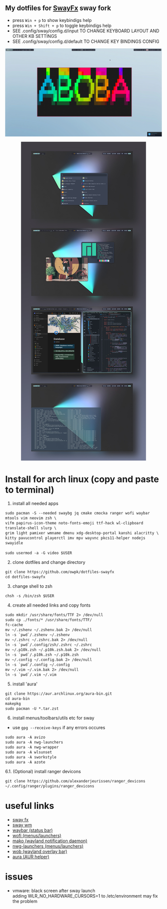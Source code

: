 ## My dotfiles for [SwayFx](https://github.com/WillPower3309/swayfx) sway fork  

- press ```Win + p``` to show keybindigs help
- press ```Win + Shift + p``` to toggle keybindigs help 
- SEE .config/sway/config.d/input TO CHANGE KEYBOARD LAYOUT AND OTHER KB SETTINGS
- SEE .config/sway/config.d/default TO CHANGE KEY BINDINGS CONFIG

<p align="center">
   <img src="https://github.com/owpk/dotfiles-swayfx/blob/main/docs/sc.gif"/>
</p>
<p align="center">
   <img src="https://github.com/owpk/dotfiles-swayfx/blob/main/docs/composed.jpg"/>
</p>

# Install for arch linux (copy and paste to terminal)

1. install all needed apps
```
sudo pacman -S --needed swaybg jq cmake cmocka ranger wofi waybar mtools vim neovim zsh \
vifm papirus-icon-theme noto-fonts-emoji ttf-hack wl-clipboard translate-shell slurp \
grim light pamixer wmname dmenu xdg-desktop-portal kanshi alacritty \
kitty pavucontrol playerctl imv mpv wayvnc pkcs11-helper nodejs swayidle

sudo usermod -a -G video $USER
```
2. clone dotfiles and change directory
```
git clone https://github.com/owpk/dotfiles-swayfx
cd dotfiles-swayfx
```
3. change shell to zsh
```
chsh -s /bin/zsh $USER
```
4. create all needed links and copy fonts
```
sudo mkdir /usr/share/fonts/TTF 2> /dev/null
sudo cp ./fonts/* /usr/share/fonts/TTF/
fc-cache
mv ~/.zshenv ~/.zshenv.bak 2> /dev/null
ln -s `pwd`/.zshenv ~/.zshenv
mv ~/.zshrc ~/.zshrc.bak 2> /dev/null
ln -s `pwd`/.config/zsh/.zshrc ~/.zshrc
mv ~/.p10k.zsh ~/.p10k.zsh.bak 2> /dev/null
ln -s `pwd`/.p10k.zsh ~/.p10k.zsh
mv ~/.config ~/.config.bak 2> /dev/null
ln -s `pwd`/.config ~/.config
mv ~/.vim ~/.vim.bak 2> /dev/null
ln -s `pwd`/.vim ~/.vim
```

5. install 'aura'

```
git clone https://aur.archlinux.org/aura-bin.git
cd aura-bin
makepkg
sudo pacman -U *.tar.zst
```

6. install menus/toolbars/utils etc for sway
 - use ```gpg --receive-keys``` if any errors occures
```
sudo aura -A avizo
sudo aura -A nwg-launchers
sudo aura -A nwg-wrapper
sudo aura -A wlsunset
sudo aura -A sworkstyle
sudo aura -A azote
```

6.1. (Optional) install ranger devicons
```
git clone https://github.com/alexanderjeurissen/ranger_devicons ~/.config/ranger/plugins/ranger_devicons
```

# useful links
- [sway fx](https://github.com/WillPower3309/swayfx)
- [sway wm](https://github.com/swaywm/sway)
- [waybar (status bar)](https://github.com/Alexays/Waybar)
- [wofi (menus/launchers)](https://hg.sr.ht/~scoopta/wofi)
- [mako (wayland notification daemon)](https://github.com/emersion/mako)
- [nwg-launchers (menus/launchers)](https://github.com/nwg-piotr/nwg-launchers)
- [wob (wayland overlay bar)](https://github.com/francma/wob)
- [aura (AUR helper)](https://github.com/fosskers/aura)

# issues

- vmware: black screen after sway launch   
	adding WLR_NO_HARDWARE_CURSORS=1 to /etc/environment may fix the problem

